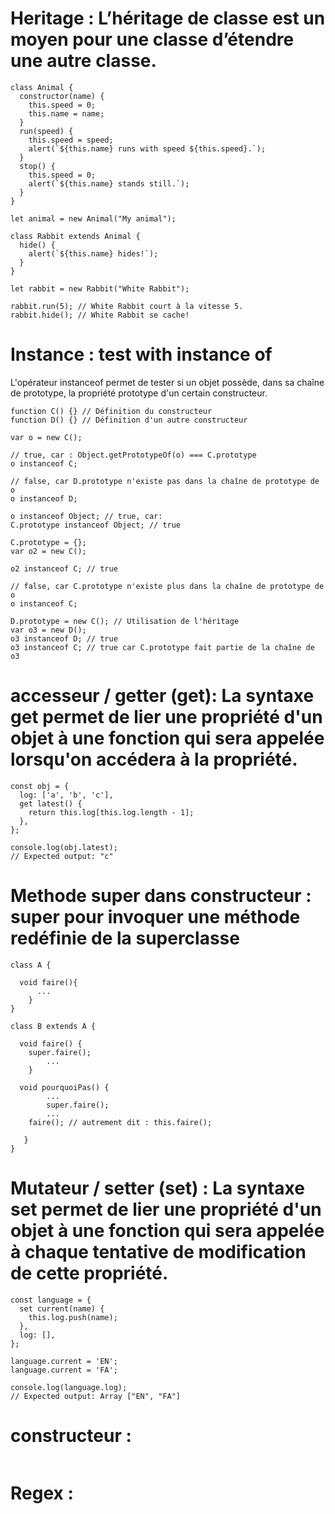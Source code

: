 # Heritage : L’héritage de classe est un moyen pour une classe d’étendre une autre classe.

```JS
class Animal {
  constructor(name) {
    this.speed = 0;
    this.name = name;
  }
  run(speed) {
    this.speed = speed;
    alert(`${this.name} runs with speed ${this.speed}.`);
  }
  stop() {
    this.speed = 0;
    alert(`${this.name} stands still.`);
  }
}

let animal = new Animal("My animal");

class Rabbit extends Animal {
  hide() {
    alert(`${this.name} hides!`);
  }
}

let rabbit = new Rabbit("White Rabbit");

rabbit.run(5); // White Rabbit court à la vitesse 5.
rabbit.hide(); // White Rabbit se cache!
```

# Instance : test with instance of

L'opérateur instanceof permet de tester si un objet possède, dans sa chaîne de prototype, la propriété prototype d'un certain constructeur.

```JS
function C() {} // Définition du constructeur
function D() {} // Définition d'un autre constructeur

var o = new C();

// true, car : Object.getPrototypeOf(o) === C.prototype
o instanceof C;

// false, car D.prototype n'existe pas dans la chaîne de prototype de o
o instanceof D;

o instanceof Object; // true, car:
C.prototype instanceof Object; // true

C.prototype = {};
var o2 = new C();

o2 instanceof C; // true

// false, car C.prototype n'existe plus dans la chaîne de prototype de o
o instanceof C;

D.prototype = new C(); // Utilisation de l'héritage
var o3 = new D();
o3 instanceof D; // true
o3 instanceof C; // true car C.prototype fait partie de la chaîne de o3
```


# accesseur / getter (get): La syntaxe get permet de lier une propriété d'un objet à une fonction qui sera appelée lorsqu'on accédera à la propriété.

```JS
const obj = {
  log: ['a', 'b', 'c'],
  get latest() {
    return this.log[this.log.length - 1];
  },
};

console.log(obj.latest);
// Expected output: "c"
```


# Methode super dans constructeur : super pour invoquer une méthode redéfinie de la superclasse
```JS
class A {

  void faire(){
      ...
    }
}

class B extends A {

  void faire() {
	super.faire();
      	...
    }

  void pourquoiPas() { 	
      	...
      	super.faire();
      	...
	faire(); // autrement dit : this.faire();

   }
}
```

# Mutateur / setter (set) : La syntaxe set permet de lier une propriété d'un objet à une fonction qui sera appelée à chaque tentative de modification de cette propriété.


```JS
const language = {
  set current(name) {
    this.log.push(name);
  },
  log: [],
};

language.current = 'EN';
language.current = 'FA';

console.log(language.log);
// Expected output: Array ["EN", "FA"]
```

# constructeur :

```JS

```


# Regex :

```JS

```